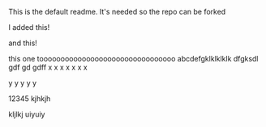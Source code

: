 This is the default readme. It's needed so the repo can be forked

I added this!

and this!

this one toooooooooooooooooooooooooooooooo
abcdefgklklklklk
dfgksdl
gdf
gd
gdff
x
x
x
x
x
x
x


y
y
y
y
y

12345
kjhkjh





kljlkj
uiyuiy
